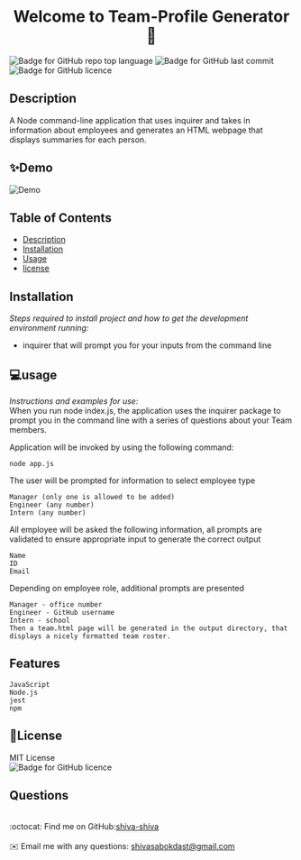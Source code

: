 

<h1 align="center"> Welcome to Team-Profile Generator👋</h1>

![Badge for GitHub repo top language](https://img.shields.io/github/languages/top/shiva-shiva/readmeGenerator?style=flat&logo=appveyor) ![Badge for GitHub last commit](https://img.shields.io/github/last-commit/shiva-shiva/readmeGenerator?style=flat&logo=appveyor)
![Badge for GitHub licence](https://img.shields.io/github/license/shiva-shiva/readmeGenerator?style=flat&logo=appveyor)


## Description 

A Node command-line application that uses inquirer and takes in information about employees and generates an HTML webpage that displays summaries for each person.

## ✨Demo

![Demo](./src/readme.gif)

 ## Table of Contents
* [Description](#Description)
* [Installation](#installation)
* [Usage](#usage)
* [license](#license)

## Installation
*Steps required to install project and how to get the development environment running:*
*  inquirer that will prompt you for your inputs from the command line

## 💻usage
*Instructions and examples for use:*</br> 
When you run node index.js, the application uses the inquirer package to prompt you in the command line with a series of questions about your Team members.

Application will be invoked by using the following command:

    node app.js

The user will be prompted for information to select employee type

    Manager (only one is allowed to be added)
    Engineer (any number)
    Intern (any number)
All employee will be asked the following information, all prompts are validated to ensure appropriate input to generate the correct output

    Name
    ID
    Email
Depending on employee role, additional prompts are presented

    Manager - office number
    Engineer - GitHub username
    Intern - school
    Then a team.html page will be generated in the output directory, that displays a nicely formatted team roster.
      
## Features

    JavaScript
    Node.js
    jest
    npm
      
## 📝License
MIT License<br/>
       ![Badge for GitHub licence](https://img.shields.io/github/license/shiva-shiva/readmeGenerator?style=flat&logo=appveyor)

## Questions
<br/>:octocat: Find me on GitHub:[shiva-shiva](https://github.com/shiva-shiva)<br />
    <br />
    ✉️ Email me with any questions: shivasabokdast@gmail.com<br /><br />